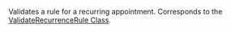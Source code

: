 Validates a rule for a recurring appointment. 
Corresponds to the [ValidateRecurrenceRule Class](https://msdn.microsoft.com/library/microsoft.crm.sdk.messages.validaterecurrencerulerequest.aspx).
